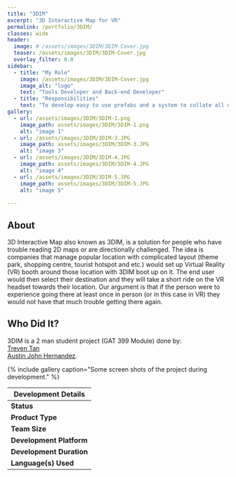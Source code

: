 ```yaml
---
title: "3DIM"
excerpt: "3D Interactive Map for VR"
permalink: /portfolio/3DIM/
classes: wide
header:
  image: # /assets/images/3DIM/3DIM-Cover.jpg
  teaser: /assets/images/3DIM/3DIM-Cover.jpg
  overlay_filter: 0.0
sidebar:
  - title: "My Role"
    image: /assets/images/3DIM/3DIM-Cover.jpg
    image_alt: "logo"
    text: "Tools Developer and Back-end Developer"
  - title: "Responsibilities"
    text: "To develop easy to use prefabs and a system to collate all data, and present them in a intuitive User Interface"
gallery:
  - url: /assets/images/3DIM/3DIM-1.png
    image_path: assets/images/3DIM/3DIM-1.png
    alt: "image 1"
  - url: /assets/images/3DIM/3DIM-3.JPG
    image_path: assets/images/3DIM/3DIM-3.JPG
    alt: "image 3"
  - url: /assets/images/3DIM/3DIM-4.JPG
    image_path: assets/images/3DIM/3DIM-4.JPG
    alt: "image 4"
  - url: /assets/images/3DIM/3DIM-5.JPG
    image_path: assets/images/3DIM/3DIM-5.JPG
    alt: "image 5"
    
---
```


## **About**

3D Interactive Map also known as 3DIM, is a solution for people who have trouble reading 2D maps or are directionally challenged. The idea is companies that manage popular location with complicated layout (theme park, shopping centre, tourist hotspot and etc.) would set up Virtual Reality (VR) booth around those location with 3DIM boot up on it. The end user would then select their destination and they will take a short ride on the VR headset towards their location. Our argument is that if the person were to experience going there at least once in person (or in this case in VR) they would not have that much trouble getting there again.

## **Who Did It?**

3DIM is a 2 man student project (GAT 399 Module) done by:  
[Treven Tan](https://trevtts.github.io/)  
[Austin John Hernandez](https://austinjrh.wixsite.com/portfolio).

{% include gallery caption="Some screen shots of the project during development." %}

|**Development Details**                            |
|---------------------------------------------------|
|**Status**                 |Ongoing                |
|**Product Type**           |Real World Solution    |
|**Team Size**              |2                      |
|**Development Platform**   |Unity                  |
|**Development Duration**   |2 Months (As of now)   |
|**Language(s) Used**       |C#                     |
